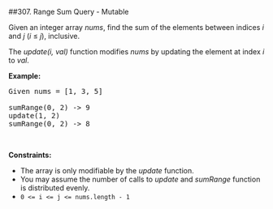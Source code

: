##307. Range Sum Query - Mutable
<p>Given an integer array <i>nums</i>, find the sum of the elements between indices <i>i</i> and <i>j</i> (<i>i</i> &le; <i>j</i>), inclusive.</p>

<p>The <i>update(i, val)</i> function modifies <i>nums</i> by updating the element at index <i>i</i> to <i>val</i>.</p>

<p><b>Example:</b></p>

<pre>
Given nums = [1, 3, 5]

sumRange(0, 2) -&gt; 9
update(1, 2)
sumRange(0, 2) -&gt; 8
</pre>

<p>&nbsp;</p>
<p><strong>Constraints:</strong></p>

<ul>
	<li>The array is only modifiable by the <i>update</i> function.</li>
	<li>You may assume the number of calls to <i>update</i> and <i>sumRange</i> function is distributed evenly.</li>
	<li><code>0 &lt;= i &lt;= j &lt;= nums.length - 1</code></li>
</ul>
